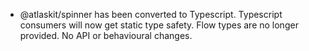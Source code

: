 - @atlaskit/spinner has been converted to Typescript. Typescript consumers will now get static type safety. Flow types are no longer provided. No API or behavioural changes.